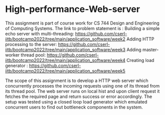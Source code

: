 # High-performance-Web-server

This assignment is part of course work for CS 744 Design and Engineering of Computing Systems.
The link to problem statement is :
Building a simple echo server with multi-threading: https://github.com/cserl-iitb/bootcamp2022/tree/main/application_software/week2
Adding HTTP processing to the server: https://github.com/cserl-iitb/bootcamp2022/tree/main/application_software/week3
Adding master-worker thread pool: https://github.com/cserl-iitb/bootcamp2022/tree/main/application_software/week4
Creating load generator :  https://github.com/cserl-iitb/bootcamp2022/tree/main/application_software/week5

The scope of this assignment is to develop a HTTP web server which concurrently processes the incoming requests using one of its thread from its thread pool. The web server runs on local hist and upon client request it fetches the required page and return success or error accordingly.
The setup was tested using a closed loop load generator which emulated concurrent users to find out bottleneck components in the system.

